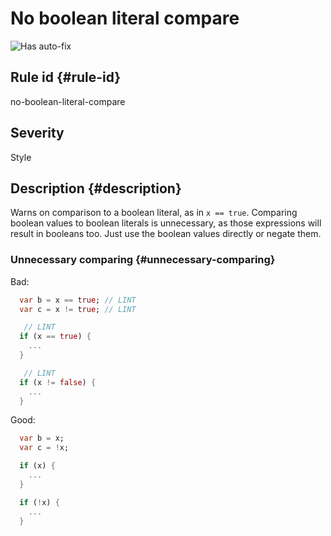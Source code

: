 # No boolean literal compare

![Has auto-fix](https://img.shields.io/badge/-has%20auto--fix-success)

## Rule id {#rule-id}

no-boolean-literal-compare

## Severity

Style

## Description {#description}

Warns on comparison to a boolean literal, as in `x == true`. Comparing boolean values to boolean literals is unnecessary, as those expressions will result in booleans too. Just use the boolean values directly or negate them.

### Unnecessary comparing {#unnecessary-comparing}

Bad:

```dart
  var b = x == true; // LINT
  var c = x != true; // LINT

   // LINT
  if (x == true) {
    ...
  }

   // LINT
  if (x != false) {
    ...
  }
```

Good:

```dart
  var b = x;
  var c = !x;

  if (x) {
    ...
  }

  if (!x) {
    ...
  }
```

